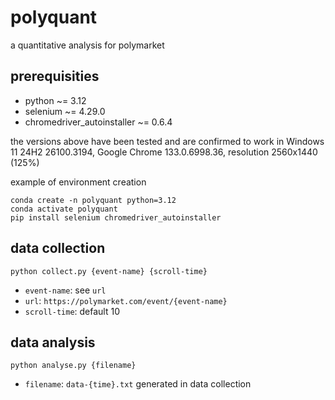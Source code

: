 # polyquant

a quantitative analysis for polymarket

## prerequisities

- python ~= 3.12
- selenium ~= 4.29.0
- chromedriver_autoinstaller ~= 0.6.4

the versions above have been tested and are confirmed to work in Windows 11 24H2 26100.3194, Google Chrome 133.0.6998.36, resolution 2560x1440 (125%)

example of environment creation

```shell
conda create -n polyquant python=3.12
conda activate polyquant
pip install selenium chromedriver_autoinstaller
```

## data collection

```shell
python collect.py {event-name} {scroll-time}
```

- `event-name`: see `url`
- `url`: `https://polymarket.com/event/{event-name}`
- `scroll-time`: default 10

## data analysis

```shell
python analyse.py {filename}
```

- `filename`: `data-{time}.txt` generated in data collection
